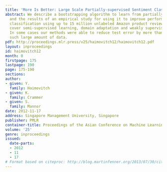 ```yaml
---
title: 'More Is Better: Large Scale Partially-supervised Sentiment Classification'
abstract: We describe a bootstrapping algorithm to learn from partially labeled data,
  and the results of an empirical study for using it to improve performance of sentiment
  classification using up to 15 million unlabeled Amazon product reviews. Our experiments
  cover semi-supervised learning, domain adaptation and weakly supervised learning.
  In some cases our methods were able to reduce test error by more than half using
  such large amount of data.
pdf: http://proceedings.mlr.press/v25/haimovitch12/haimovitch12.pdf
layout: inproceedings
id: haimovitch12
month: 0
firstpage: 175
lastpage: 190
page: 175-190
sections: 
author:
- given: Y.
  family: Haimovitch
- given: K.
  family: Crammer
- given: S.
  family: Mannor
date: 2012-11-17
address: Singapore Management University, Singapore
publisher: PMLR
container-title: Proceedings of the Asian Conference on Machine Learning
volume: '25'
genre: inproceedings
issued:
  date-parts:
  - 2012
  - 11
  - 17
# Format based on citeproc: http://blog.martinfenner.org/2013/07/30/citeproc-yaml-for-bibliographies/
---
```

